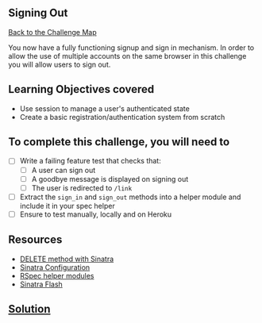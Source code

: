 ## Signing Out

[Back to the Challenge Map](00_challenge_map.md)

You now have a fully functioning signup and sign in mechanism. In order to allow the
use of multiple accounts on the same browser in this challenge you will allow users to sign out.

## Learning Objectives covered

* Use session to manage a user's authenticated state
* Create a basic registration/authentication system from scratch

## To complete this challenge, you will need to

- [ ] Write a failing feature test that checks that:
  - [ ] A user can sign out
  - [ ] A goodbye message is displayed on signing out
  - [ ] The user is redirected to `/link`
- [ ] Extract the `sign_in` and `sign_out` methods into a helper module and include it
in your spec helper
- [ ] Ensure to test manually, locally and on Heroku

## Resources

* [DELETE method with Sinatra](http://stackoverflow.com/questions/5166484/sending-a-delete-request-from-sinatra)
* [Sinatra Configuration](http://www.sinatrarb.com/configuration.html)
* [RSpec helper modules](https://www.relishapp.com/rspec/rspec-core/docs/helper-methods/define-helper-methods-in-a-module)
* [Sinatra Flash](https://github.com/SFEley/sinatra-flash)


## [Solution](solutions/24.md)
